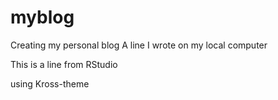 # myblog
Creating my personal blog
A line I wrote on my local computer

This is a line from RStudio

using Kross-theme

